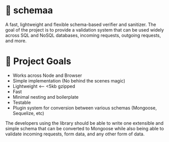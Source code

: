 # 🚀 schemaa
A fast, lightweight and flexible schema-based verifier and sanitizer. The goal of the project is to provide a validation system that can be used widely across SQL and NoSQL databases, incoming requests, outgoing requests, and more. 

# 📝 Project Goals
- Works across Node and Browser
- Simple implementation (No behind the scenes magic)
- Lightweight <-- <5kb gzipped
- Fast
- Minimal nesting and boilerplate
- Testable
- Plugin system for conversion between various schemas (Mongoose, Sequelize, etc)

The developers using the library should be able to write one extensible and simple schema that can be converted to Mongoose while also being able to validate incoming requests, form data, and any other form of data.
